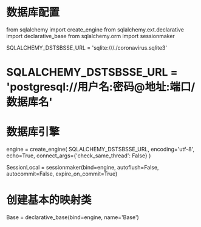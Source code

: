 # 数据库配置
from sqlalchemy import create_engine
from sqlalchemy.ext.declarative import declarative_base
from sqlalchemy.orm import sessionmaker


SQLALCHEMY_DSTSBSSE_URL = 'sqlite:///./coronavirus.sqlite3'
# SQLALCHEMY_DSTSBSSE_URL = 'postgresql://用户名:密码@地址:端口/数据库名'


# 数据库引擎
engine = create_engine(
    SQLALCHEMY_DSTSBSSE_URL, encoding='utf-8', echo=True, connect_args={'check_same_thread': False}
)

SessionLocal = sessionmaker(bind=engine, autoflush=False, autocommit=False, expire_on_commit=True)

# 创建基本的映射类
Base = declarative_base(bind=engine, name='Base')








